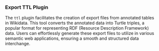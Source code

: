 ### Export TTL Plugin

The `ttl` plugin facilitates the creation of export files from annotated tables in Wikidata. This tool converts the annotated data into Turtle triples, a popular format for representing RDF (Resource Description Framework) data. Users can effortlessly generate these export files to utilize in various semantic web applications, ensuring a smooth and structured data interchange.

